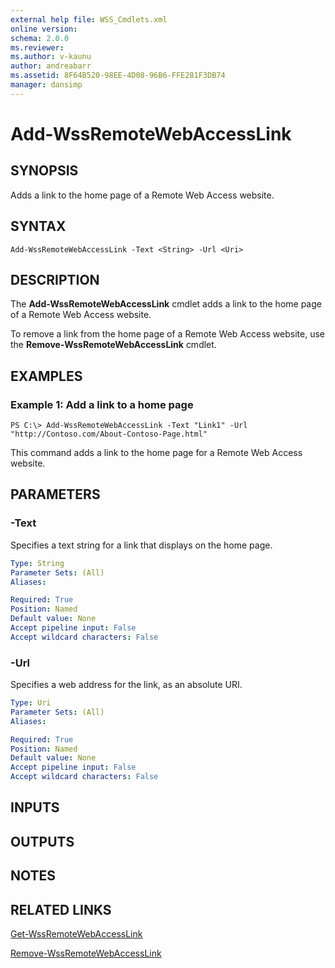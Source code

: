```yaml
---
external help file: WSS_Cmdlets.xml
online version: 
schema: 2.0.0
ms.reviewer:
ms.author: v-kaunu
author: andreabarr
ms.assetid: 8F64B520-98EE-4D08-96B6-FFE281F3DB74
manager: dansimp
---
```


# Add-WssRemoteWebAccessLink

## SYNOPSIS
Adds a link to the home page of a Remote Web Access website.

## SYNTAX

```
Add-WssRemoteWebAccessLink -Text <String> -Url <Uri>
```

## DESCRIPTION
The **Add-WssRemoteWebAccessLink** cmdlet adds a link to the home page of a Remote Web Access website.

To remove a link from the home page of a Remote Web Access website, use the **Remove-WssRemoteWebAccessLink** cmdlet.

## EXAMPLES

### Example 1: Add a link to a home page
```
PS C:\> Add-WssRemoteWebAccessLink -Text "Link1" -Url "http://Contoso.com/About-Contoso-Page.html"
```

This command adds a link to the home page for a Remote Web Access website.

## PARAMETERS

### -Text
Specifies a text string for a link that displays on the home page.

```yaml
Type: String
Parameter Sets: (All)
Aliases: 

Required: True
Position: Named
Default value: None
Accept pipeline input: False
Accept wildcard characters: False
```

### -Url
Specifies a web address for the link, as an absolute URI.

```yaml
Type: Uri
Parameter Sets: (All)
Aliases: 

Required: True
Position: Named
Default value: None
Accept pipeline input: False
Accept wildcard characters: False
```

## INPUTS

## OUTPUTS

## NOTES

## RELATED LINKS

[Get-WssRemoteWebAccessLink](./Get-WssRemoteWebAccessLink.md)

[Remove-WssRemoteWebAccessLink](./Remove-WssRemoteWebAccessLink.md)

